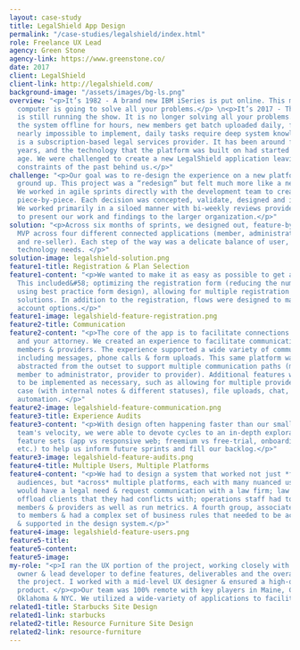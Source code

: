```yaml
---
layout: case-study
title: LegalShield App Design
permalink: "/case-studies/legalshield/index.html"
role: Freelance UX Lead
agency: Green Stone
agency-link: https://www.greenstone.co/
date: 2017
client: LegalShield
client-link: http://legalshield.com/
background-image: "/assets/images/bg-ls.png"
overview: "<p>It’s 1982 - A brand new IBM iSeries is put online. This massive mainframe
  computer is going to solve all your problems.</p> \n<p>It’s 2017 - The IBM mainframe
  is still running the show. It is no longer solving all your problems. Updates take
  the system offline for hours, new members get batch uploaded daily, features are
  nearly impossible to implement, daily tasks require deep system knowledge.</p>\n<p>LegalShield
  is a subscription-based legal services provider. It has been around for over 40
  years, and the technology that the platform was built on had started to show its
  age. We were challenged to create a new LegalShield application leaving the technical
  constraints of the past behind us.</p>"
challenge: "<p>Our goal was to re-design the experience on a new platform, from the
  ground up. This project was a “redesign” but felt much more like a new product launch.
  We worked in agile sprints directly with the development team to create the experience
  piece-by-piece. Each decision was concepted, validate, designed and implemented.
  We worked primarily in a siloed manner with bi-weekly reviews provided a chance
  to present our work and findings to the larger organization.</p>"
solution: "<p>Across six months of sprints, we designed out, feature-by-feature an
  MVP across four different connected applications (member, administrator, provider
  and re-seller). Each step of the way was a delicate balance of user, business and
  technology needs. </p>"
solution-image: legalshield-solution.png
feature1-title: Registration & Plan Selection
feature1-content: "<p>We wanted to make it as easy as possible to get access to membership.
  This included&#58; optimizing the registration form (reducing the number of fields,
  using best practice form design), allowing for multiple registration paths & payment
  solutions. In addition to the registration, flows were designed to manage multiple
  account options.</p>"
feature1-image: legalshield-feature-registration.png
feature2-title: Communication
feature2-content: "<p>The core of the app is to facilitate connections between you
  and your attorney. We created an experience to facilitate communication between
  members & providers. The experience supported a wide variety of communication means
  including messages, phone calls & form uploads. This same platform was able to be
  abstracted from the outset to support multiple communication paths (member to provider,
  member to administrator, provider to provider). Additional features were designed
  to be implemented as necessary, such as allowing for multiple providers on a single
  case (with internal notes & different statuses), file uploads, chat, and IA workflow
  automation. </p>"
feature2-image: legalshield-feature-communication.png
feature3-title: Experience Audits
feature3-content: "<p>With design often happening faster than our small development
  team's velocity, we were able to devote cycles to an in-depth exploration of different
  feature sets (app vs responsive web; freemium vs free-trial, onboarding, personalization,
  etc.) to help us inform future sprints and fill our backlog.</p>"
feature3-image: legalshield-feature-audits.png
feature4-title: Multiple Users, Multiple Platforms
feature4-content: "<p>We had to design a system that worked not just *for* multiple
  audiences, but *across* multiple platforms, each with many nuanced use cases.  Members
  would have a legal need & request communication with a law firm; law firms had to
  offload clients that they had conflicts with; operations staff had to support both
  members & providers as well as run metrics. A fourth group, associates, sold plans
  to members & had a complex set of business rules that needed to be accounted for
  & supported in the design system.</p>"
feature4-image: legalshield-feature-users.png
feature5-title: 
feature5-content: 
feature5-image: 
my-role: "<p>I ran the UX portion of the project, working closely with the product
  owner & lead developer to define features, deliverables and the overall focus of
  the project. I worked with a mid-level UX designer & ensured a high-quality final
  product. </p><p>Our team was 100% remote with key players in Maine, Colorado, Washington,
  Oklahoma & NYC. We utilized a wide-variety of applications to facilitate design.</p>"
related1-title: Starbucks Site Design
related1-link: starbucks
related2-title: Resource Furniture Site Design
related2-link: resource-furniture
---
```

